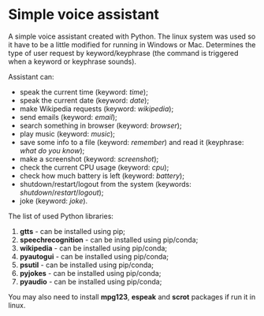 # Simple voice assistant

A simple voice assistant created with Python. The linux system was used so it have to be a little modified for running in Windows or Mac. Determines the type of user request by keyword/keyphrase (the command is triggered when a keyword or keyphrase sounds).

Assistant can:

- speak the current time (keyword: *time*);
- speak the current date (keyword: *date*);
- make Wikipedia requests (keyword: *wikipedia*);
- send emails (keyword: *email*);
- search something in browser (keyword: *browser*);
- play music (keyword: *music*);
- save some info to a file (keyword: *remember*) and read it (keyphrase: *what do you know*);
- make a screenshot (keyword: *screenshot*);
- check the current CPU usage (keyword: *cpu*);
- check how much battery is left (keyword: *battery*);
- shutdown/restart/logout from the system (keywords: *shutdown*/*restart*/*logout*);
- joke (keyword: *joke*).

The list of used Python libraries:

1. **gtts** - can be installed using pip;
2. **speechrecognition** - can be installed using pip/conda;
3. **wikipedia** - can be installed using pip/conda;
4. **pyautogui** - can be installed using pip/conda;
5. **psutil** - can be installed using pip/conda;
6. **pyjokes** - can be installed using pip/conda;
7. **pyaudio** - can be installed using pip/conda;

You may also need to install **mpg123**, **espeak** and **scrot** packages if run it in linux.
